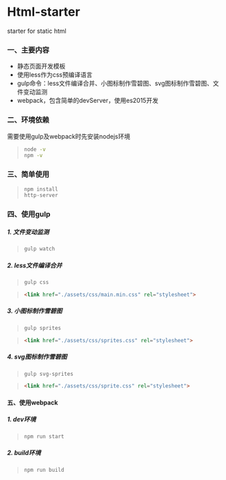 # Html-starter
starter for static html

### 一、主要内容
- 静态页面开发模板
- 使用less作为css预编译语言
- gulp命令：less文件编译合并、小图标制作雪碧图、svg图标制作雪碧图、文件变动监测
- webpack，包含简单的devServer，使用es2015开发

### 二、环境依赖
需要使用gulp及webpack时先安装nodejs环境

>```bash
>node -v
>npm -v
>```

### 三、简单使用
>```bash
>npm install
>http-server
>```

### 四、使用gulp
##### 1. 文件变动监测
>```bash
>gulp watch
>```

##### 2. less文件编译合并
>```bash
>gulp css
>```

>```html
><link href="./assets/css/main.min.css" rel="stylesheet">
>```

##### 3. 小图标制作雪碧图
>```bash
>gulp sprites
>```

>```html
><link href="./assets/css/sprites.css" rel="stylesheet">
>```

##### 4. svg图标制作雪碧图
>```bash
>gulp svg-sprites
>```

>```html
><link href="./assets/css/sprite.css" rel="stylesheet">
>```

#### 五、使用webpack

##### 1. dev环境
>```bash
>npm run start
>```

##### 2. build环境
>```bash
>npm run build
>```
